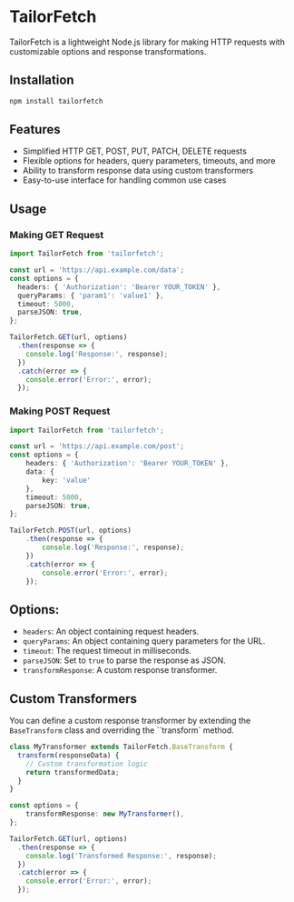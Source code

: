 # TailorFetch

TailorFetch is a lightweight Node.js library for making HTTP requests with customizable options and response transformations.

## Installation

```bash
npm install tailorfetch 
```

## Features
 - Simplified HTTP GET, POST, PUT, PATCH, DELETE requests
 - Flexible options for headers, query parameters, timeouts, and more
 - Ability to transform response data using custom transformers
 - Easy-to-use interface for handling common use cases

## Usage
### Making GET Request
```typescript
import TailorFetch from 'tailorfetch';

const url = 'https://api.example.com/data';
const options = {
  headers: { 'Authorization': 'Bearer YOUR_TOKEN' },
  queryParams: { 'param1': 'value1' },
  timeout: 5000,
  parseJSON: true,
};

TailorFetch.GET(url, options)
  .then(response => {
    console.log('Response:', response);
  })
  .catch(error => {
    console.error('Error:', error);
  });
```

### Making POST Request
```typescript
import TailorFetch from 'tailorfetch';

const url = 'https://api.example.com/post';
const options = {
    headers: { 'Authorization': 'Bearer YOUR_TOKEN' },
    data: {
        key: 'value'
    },
    timeout: 5000,
    parseJSON: true,
};

TailorFetch.POST(url, options)
    .then(response => {
        console.log('Response:', response);
    })
    .catch(error => {
        console.error('Error:', error);
    });

```

## Options:
 - `headers`: An object containing request headers.
 - `queryParams`: An object containing query parameters for the URL.
 - `timeout`: The request timeout in milliseconds.
 - `parseJSON`: Set to `true` to parse the response as JSON.
 - `transformResponse`: A custom response transformer.

## Custom Transformers

You can define a custom response transformer by extending the `BaseTransform` class and overriding the ``transform` method.

```typescript
class MyTransformer extends TailorFetch.BaseTransform {
  transform(responseData) {
    // Custom transformation logic
    return transformedData;
  }
}

const options = {
    transformResponse: new MyTransformer(),
};

TailorFetch.GET(url, options)
  .then(response => {
    console.log('Transformed Response:', response);
  })
  .catch(error => {
    console.error('Error:', error);
  });

```